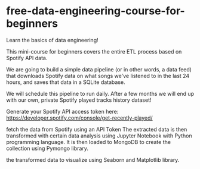 # free-data-engineering-course-for-beginners
Learn the basics of data engineering!

This mini-course for beginners covers the entire ETL process based on Spotify API data. 

We are going to build a simple data pipeline (or in other words, a data feed) that downloads Spotify data
on what songs we've listened to in the last 24 hours, and saves that data in a SQLite database.

We will schedule this pipeline to run daily. After a few months we will end up with our own, private Spotify played tracks history dataset!

Generate your Spotify API access token here: https://developer.spotify.com/console/get-recently-played/



fetch the data from Spotify using an API Token
The extracted data is then transformed with certain data analysis using Jupyter Notebook with Python programming language. It is then loaded to MongoDB to create the collection using Pymongo library.

the transformed data to visualize using Seaborn and Matplotlib library.